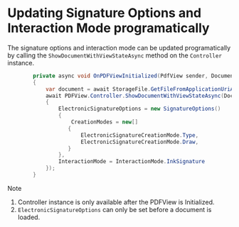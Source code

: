 # Updating Signature Options and Interaction Mode programatically

The signature options and interaction mode can be updated programatically by calling the `ShowDocumentWithViewStateAsync` method on the `Controller` instance.

```csharp
        private async void OnPDFViewInitialized(PdfView sender, Document args)
        {
            var document = await StorageFile.GetFileFromApplicationUriAsync(new Uri("ms-appx:///Assets/demo.pdf"));
            await PDFView.Controller.ShowDocumentWithViewStateAsync(DocumentSource.CreateFromStorageFile(document), new ViewState
            {
                ElectronicSignatureOptions = new SignatureOptions()
                {
                    CreationModes = new[]
                   {
                       ElectronicSignatureCreationMode.Type,
                       ElectronicSignatureCreationMode.Draw,
                   }
                },
                InteractionMode = InteractionMode.InkSignature
            });
        }
```

> [!NOTE]  
> 1. Controller instance is only available after the PDFView is Initialized.
> 2. `ElectronicSignatureOptions` can only be set before a document is loaded.
